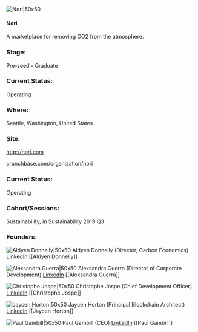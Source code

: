 

![Nori|50x50](https://apimg.techstars.com/connect/images/image_files/5d2fb45434a60d13b3000213/original/Nori-Logo-RGB_2x_copy.jpg)

#### Nori
A marketplace for removing CO2 from the atmosphere.

### Stage: 
Pre-seed - Graduate 

### Current Status: 
Operating

### Where:
Seattle, Washington, United States

### Site:
http://nori.com



crunchbase.com/organization/nori

### Current Status: 
Operating

### Cohort/Sessions: 
Sustainability, in Sustainability 2019 Q3

### Founders: 

![Aldyen Donnelly|50x50](https://apimg.techstars.com/connect/images/image_files/5d9cd250a36c117a23000025/original/Screenshot_2019-10-08_12.15.22.png) Aldyen Donnelly (Director, Carbon Economics) [LinkedIn](https://linkedin.com/in/aldyen-donnelly-6769b327) [[Aldyen Donnelly]]

![Alexsandra Guerra|50x50](https://apimg.techstars.com/connect/images/image_files/5d4dd4c634a60d5db90001b0/original/Screen_Shot_2019-08-09_at_2.16.57_PM.png) Alexsandra Guerra (Director of Corporate Development) [LinkedIn](https://linkedin.com/in/alexsandraguerra) [[Alexsandra Guerra]]

![Christophe Jospe|50x50](https://apimg.techstars.com/connect/images/image_files/5d2e7294a36c117dd80001ab/original/IMG_1108.JPG) Christophe Jospe (Chief Development Officer) [LinkedIn](https://linkedin.com/in/cjospe) [[Christophe Jospe]]

![Jaycen Horton|50x50](https://apimg.techstars.com/connect/images/image_files/5d4f1602a36c117a0f000006/original/jaycen-horton.jpg) Jaycen Horton (Principal Blockchain Architect) [LinkedIn](https://linkedin.com/in/jaycenhorton) [[Jaycen Horton]]

![Paul Gambill|50x50](https://apimg.techstars.com/connect/images/image_files/5d716cf0a36c110965000093/original/IMG_0183.jpeg) Paul Gambill (CEO) [LinkedIn](https://linkedin.com/in/paulgambill) [[Paul Gambill]]


